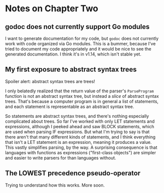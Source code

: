 # Notes on Chapter Two

## godoc does not currently support Go modules
I want to generate documentation for my code, but `godoc` does not currently
work with code organized via Go modules. This is a bummer, because I've tried to
document my code appropriately and it would be nice to see the generated
documentation. I think it's in v1.14, which isn't stable yet.

## My first exposure to abstract syntax trees
Spoiler alert: abstract syntax trees are trees!

I only belatedly realized that the return value of the parser's `ParseProgram`
function is not an abstract syntax tree, but instead a _slice_ of abstract
syntax trees. That's because a computer program is in general a list of
statements, and each statement is representable as an abstract syntax tree.

So statements are abstract syntax trees, and there's nothing especially
complicated about trees. So far I've worked with only LET statements and
expressions, although I peeked ahead and saw BLOCK statements, which are used
when parsing IF expressions. But what I'm trying to say is that there aren't
that many different kinds of statements, and I think everything that isn't a LET
statement is an expression, meaning it produces a value. This vastly simplifies
parsing, by the way. A surprising consequence is that languages with functions
as expressions ("first-class objects") are simpler and easier to write parsers
for than languages without.

## The LOWEST precedence pseudo-operator

Trying to understand how this works. More soon.
